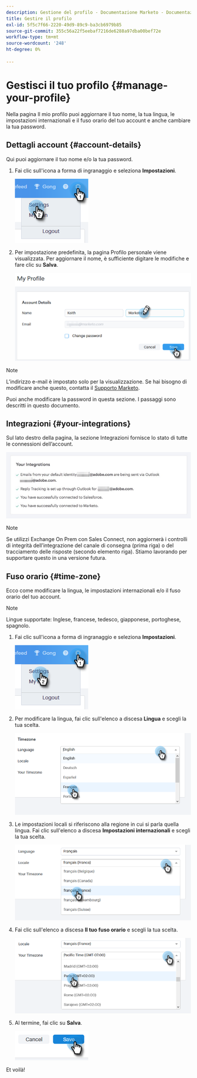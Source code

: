 ```yaml
---
description: Gestione del profilo - Documentazione Marketo - Documentazione del prodotto
title: Gestire il profilo
exl-id: 5f5c7f66-2220-49d9-89c9-ba3cb6979b85
source-git-commit: 355c56a22f5eebaf7216de6288a97dba00bef72e
workflow-type: tm+mt
source-wordcount: '248'
ht-degree: 0%

---
```


# Gestisci il tuo profilo {#manage-your-profile}

Nella pagina Il mio profilo puoi aggiornare il tuo nome, la tua lingua, le impostazioni internazionali e il fuso orario del tuo account e anche cambiare la tua password.

## Dettagli account {#account-details}

Qui puoi aggiornare il tuo nome e/o la tua password.

1. Fai clic sull&#39;icona a forma di ingranaggio e seleziona **Impostazioni**.

   ![](assets/manage-your-profile-1.png)

1. Per impostazione predefinita, la pagina Profilo personale viene visualizzata. Per aggiornare il nome, è sufficiente digitare le modifiche e fare clic su **Salva**.

   ![](assets/manage-your-profile-2.png)

>[!NOTE]
>
>L’indirizzo e-mail è impostato solo per la visualizzazione. Se hai bisogno di modificare anche questo, contatta il [Supporto Marketo](https://nation.marketo.com/t5/Support/ct-p/Support).

Puoi anche modificare la password in questa sezione. I passaggi sono descritti in questo documento.

## Integrazioni {#your-integrations}

Sul lato destro della pagina, la sezione Integrazioni fornisce lo stato di tutte le connessioni dell’account.

![](assets/manage-your-profile-3.png)

>[!NOTE]
>
>Se utilizzi Exchange On Prem con Sales Connect, non aggiornerà i controlli di integrità dell’integrazione del canale di consegna (prima riga) o del tracciamento delle risposte (secondo elemento riga). Stiamo lavorando per supportare questo in una versione futura.

## Fuso orario {#time-zone}

Ecco come modificare la lingua, le impostazioni internazionali e/o il fuso orario del tuo account.

>[!NOTE]
>
>Lingue supportate: Inglese, francese, tedesco, giapponese, portoghese, spagnolo.

1. Fai clic sull&#39;icona a forma di ingranaggio e seleziona **Impostazioni**.

   ![](assets/manage-your-profile-4.png)

1. Per modificare la lingua, fai clic sull&#39;elenco a discesa **Lingua** e scegli la tua scelta.

   ![](assets/manage-your-profile-5.png)

1. Le impostazioni locali si riferiscono alla regione in cui si parla quella lingua. Fai clic sull&#39;elenco a discesa **Impostazioni internazionali** e scegli la tua scelta.

   ![](assets/manage-your-profile-6.png)

1. Fai clic sull&#39;elenco a discesa **Il tuo fuso orario** e scegli la tua scelta.

   ![](assets/manage-your-profile-7.png)

1. Al termine, fai clic su **Salva**.

   ![](assets/manage-your-profile-8.png)

Et voilà!
